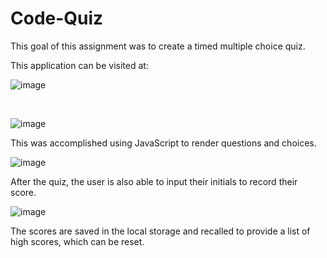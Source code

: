 # Code-Quiz

This goal of this assignment was to create a timed multiple choice quiz.

This application can be visited at: 

![image](https://user-images.githubusercontent.com/30445082/155483880-4a76481b-4e8d-4e4d-a2ed-8f33b748899a.png)

<br>

![image](https://user-images.githubusercontent.com/30445082/155483910-e2a63c64-d323-4cc6-9e47-6e0a3c40c0a8.png)

This was accomplished using JavaScript to render questions and choices.

![image](https://user-images.githubusercontent.com/30445082/155484122-0efe66fb-7cea-475b-a6ed-3e1865c3e3fe.png)

After the quiz, the user is also able to input their initials to record their score.

![image](https://user-images.githubusercontent.com/30445082/155484199-49aa42ca-7069-4bb0-848c-ef0fcdfd0178.png)

The scores are saved in the local storage and recalled to provide a list of high scores, which can be reset. 





